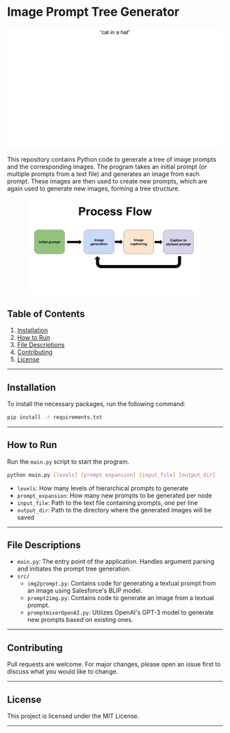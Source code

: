 # Image Prompt Tree Generator

<div align="center">
  <img src="/Diagrams/ezgif.com-gif-maker.gif" width="600"/>
</div>

This repository contains Python code to generate a tree of image prompts and the corresponding images. The program takes an initial prompt (or multiple prompts from a text file) and generates an image from each prompt. These images are then used to create new prompts, which are again used to generate new images, forming a tree structure.

<div align="center">
  <img src="/Diagrams/AIProcessVisual.jpg" width="400"/>
</div>

## Table of Contents

1. [Installation](#installation)
2. [How to Run](#how-to-run)
3. [File Descriptions](#file-descriptions)
4. [Contributing](#contributing)
5. [License](#license)

---

## Installation

To install the necessary packages, run the following command:

```bash
pip install -r requirements.txt
```

---

## How to Run

Run the `main.py` script to start the program.

```bash
python main.py [levels] [prompt_expansion] [input_file] [output_dir]
```

- `levels`: How many levels of hierarchical prompts to generate
- `prompt_expansion`: How many new prompts to be generated per node
- `input_file`: Path to the text file containing prompts, one per line
- `output_dir`: Path to the directory where the generated images will be saved

---

## File Descriptions

- `main.py`: The entry point of the application. Handles argument parsing and initiates the prompt tree generation.
- `src/`
  - `img2prompt.py`: Contains code for generating a textual prompt from an image using Salesforce's BLIP model.
  - `prompt2img.py`: Contains code to generate an image from a textual prompt.
  - `promptmixerOpenAI.py`: Utilizes OpenAI's GPT-3 model to generate new prompts based on existing ones.

---

## Contributing

Pull requests are welcome. For major changes, please open an issue first to discuss what you would like to change.

---

## License

This project is licensed under the MIT License.

---
